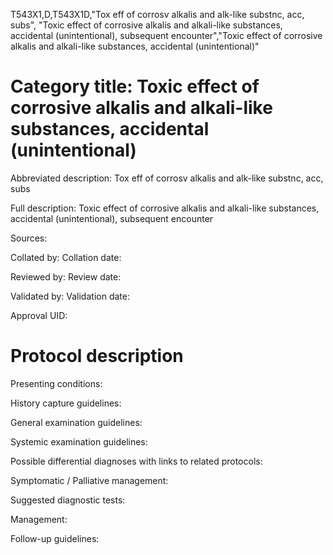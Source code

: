 T543X1,D,T543X1D,"Tox eff of corrosv alkalis and alk-like substnc, acc, subs", "Toxic effect of corrosive alkalis and alkali-like substances, accidental (unintentional), subsequent encounter","Toxic effect of corrosive alkalis and alkali-like substances, accidental (unintentional)"
# Category title: Toxic effect of corrosive alkalis and alkali-like substances, accidental (unintentional)

Abbreviated description: Tox eff of corrosv alkalis and alk-like substnc, acc, subs

Full description: Toxic effect of corrosive alkalis and alkali-like substances, accidental (unintentional), subsequent encounter

Sources:

Collated by:
Collation date:

Reviewed by:
Review date:

Validated by:
Validation date:

Approval UID:

# Protocol description

Presenting conditions:

History capture guidelines:

General examination guidelines:

Systemic examination guidelines:

Possible differential diagnoses with links to related protocols:

Symptomatic / Palliative management:

Suggested diagnostic tests:

Management:

Follow-up guidelines:
